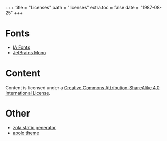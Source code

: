 +++
title = "Licenses"
path = "licenses"
extra.toc = false
	date = "1987-08-25"
+++

# Fonts

* [IA Fonts](https://github.com/iaolo/iA-Fonts/blob/master/iA%20Writer%20Quattro/LICENSE.md)
* [JetBrains Mono](https://www.jetbrains.com/lp/mono/#license)

# Content
Content is licensed under a <a rel="license" href="http://creativecommons.org/licenses/by-sa/4.0/">Creative Commons Attribution-ShareAlike 4.0 International License</a>.

# Other 
* [zola static generator](https://github.com/getzola/zola/blob/master/LICENSE)
* [apolo theme](https://github.com/not-matthias/apollo)